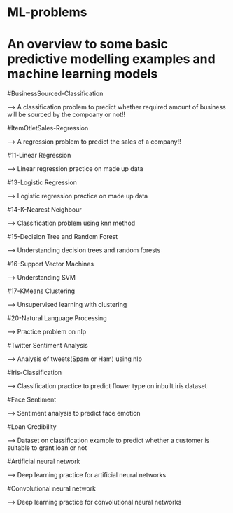 # ML-problems
# An overview to some basic predictive modelling examples and machine learning models

#BusinessSourced-Classification

--> A classification problem to predict whether required amount of business will be sourced by the compoany or not!!

#ItemOtletSales-Regression

--> A regression problem to predict the sales of a company!!

#11-Linear Regression

--> Linear regression practice on made up data

#13-Logistic Regression

--> Logistic regression practice on made up data

#14-K-Nearest Neighbour

--> Classification problem using knn method

#15-Decision Tree and Random Forest

--> Understanding decision trees and random forests

#16-Support Vector Machines

--> Understanding SVM

#17-KMeans Clustering

--> Unsupervised learning with clustering

#20-Natural Language Processing

--> Practice problem on nlp

#Twitter Sentiment Analysis

--> Analysis of tweets(Spam or Ham) using nlp

#Iris-Classification

--> Classification practice to predict flower type on inbuilt iris dataset

#Face Sentiment

--> Sentiment analysis to predict face emotion

#Loan Credibility

--> Dataset on classification example to predict whether a customer is suitable to grant loan or not

#Artificial neural network

--> Deep learning practice for artificial neural networks

#Convolutional neural network

--> Deep learning practice for convolutional neural networks